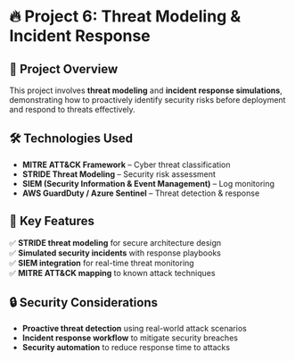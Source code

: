 # 🔥 Project 6: Threat Modeling & Incident Response

## 📌 Project Overview
This project involves **threat modeling** and **incident response simulations**, demonstrating how to proactively identify security risks before deployment and respond to threats effectively.

## 🛠️ Technologies Used
- **MITRE ATT&CK Framework** – Cyber threat classification  
- **STRIDE Threat Modeling** – Security risk assessment  
- **SIEM (Security Information & Event Management)** – Log monitoring  
- **AWS GuardDuty / Azure Sentinel** – Threat detection & response  

## 🔑 Key Features
✅ **STRIDE threat modeling** for secure architecture design  
✅ **Simulated security incidents** with response playbooks  
✅ **SIEM integration** for real-time threat monitoring  
✅ **MITRE ATT&CK mapping** to known attack techniques  

## 🔒 Security Considerations
- **Proactive threat detection** using real-world attack scenarios  
- **Incident response workflow** to mitigate security breaches  
- **Security automation** to reduce response time to attacks  